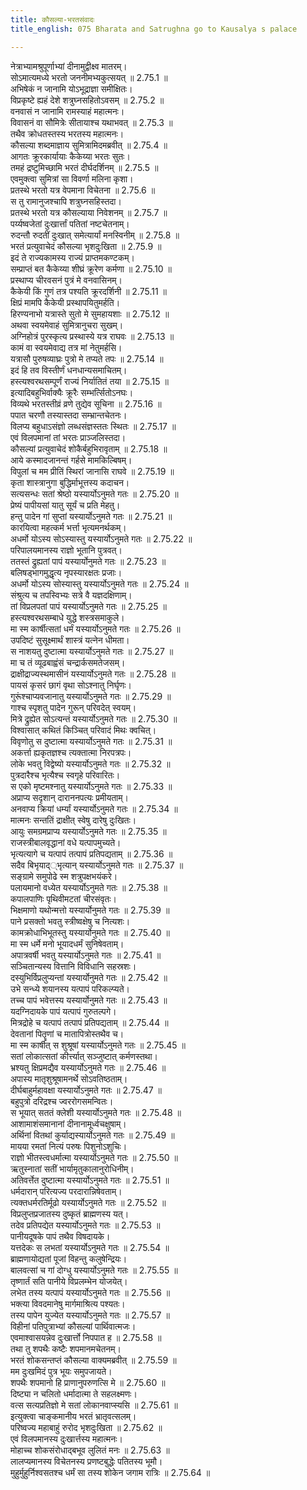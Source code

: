 ```yaml
---
title: कौसल्या-भरतसंवादः
title_english: 075 Bharata and Satrughna go to Kausalya s palace

---
```

<div class="audioEmbed"  caption="श्रीराम-हरिसीताराममूर्ति-घनपाठिभ्यां वचनम्" src="https://archive.org/download/Ramayana-recitation-Sriram-harisItArAmamUrti-Ghanapaati-v2/Kanda_2/Kanda_2_AYK-075-Bharatha_Kousalya_Samvadaha.mp3"></div>

  
नेत्राभ्यामश्रुपूर्णाभ्यां दीनामुद्वीक्ष्व मातरम्।  
सोऽमात्यमध्ये भरतो जननीमभ्यकुत्सयत् ॥ 2.75.1 ॥   
अभिषेकं न जानामि योऽभूद्राज्ञा समीक्षितः।  
विप्रकृष्टे ह्यहं देशे शत्रुघ्नसहितोऽवसम् ॥ 2.75.2 ॥   
वनवासं न जानामि रामस्याहं महात्मनः।  
विवासनं वा सौमित्रेः सीतायाश्च यथाभवत् ॥ 2.75.3 ॥   
तथैव क्रोधतस्तस्य भरतस्य महात्मनः।  
कौसल्या शब्दमाज्ञाय सुमित्रामिदमब्रवीत् ॥ 2.75.4 ॥   
आगतः क्रूरकार्यायाः कैकेय्या भरतः सुतः।  
तमहं द्रष्टुमिच्छामि भरतं दीर्घदर्शिनम् ॥ 2.75.5 ॥   
एवमुक्त्वा सुमित्रां सा विवर्णा मलिना कृशा।  
प्रतस्थे भरतो यत्र वेपमाना विचेतना ॥ 2.75.6 ॥   
स तु रामानुजश्चापि शत्रुघ्नसहिस्तदा।  
प्रतस्थे भरतो यत्र कौसल्याया निवेशनम् ॥ 2.75.7 ॥   
पर्य्यष्वजेतां दुःखार्त्तां पतितां नष्टचेतनाम्।  
रुदन्तौ रुदतीं दुःखात् समेत्यार्यां मनस्विनीम् ॥ 2.75.8 ॥   
भरतं प्रत्युवाचेदं कौसल्या भृशदुःखिता ॥ 2.75.9 ॥   
इदं ते राज्यकामस्य राज्यं प्राप्तमकण्टकम्।  
सम्प्राप्तं बत कैकेय्या शीघ्रं क्रूरेण कर्मणा ॥ 2.75.10 ॥   
प्रस्थाप्य चीरवसनं पुत्रं मे वनवासिनम्।  
कैकेयी किं गुणं तत्र पश्यति क्रूरदर्शिनी ॥ 2.75.11 ॥   
क्षिप्रं मामपि कैकेयी प्रस्थापयितुमर्हति।  
हिरण्यनाभो यत्रास्ते सुतो मे सुमहायशाः ॥ 2.75.12 ॥   
अथवा स्वयमेवाहं सुमित्रानुचरा सुखम्।  
अग्निहोत्रं पुरस्कृत्य प्रस्थास्ये यत्र राघवः ॥ 2.75.13 ॥   
कामं वा स्वयमेवाद्य तत्र मां नेतुमर्हसि।  
यत्रासौ पुरुषव्याघ्रः पुत्रो मे तप्यते तपः ॥ 2.75.14 ॥   
इदं हि तव विस्तीर्णं धनधान्यसमाचितम्।  
हस्त्यश्वरथसम्पूर्णं राज्यं निर्यातितं तया ॥ 2.75.15 ॥   
इत्यादिबहुभिर्वाक्यैः क्रूरैः सम्भर्त्सितोऽनघः।  
विव्यथे भरतस्तीव्रं व्रणे तुद्येव सूचिना ॥ 2.75.16 ॥   
पपात चरणौ तस्यास्तदा सम्भ्रान्तचेतनः।  
विलप्य बहुधाऽसंज्ञो लब्धसंज्ञस्ततः स्थितः ॥ 2.75.17 ॥   
एवं विलपमानां तां भरतः प्राञ्जलिस्तदा।  
कौसल्यां प्रत्युवाचेदं शोकैर्बहुभिरावृताम् ॥ 2.75.18 ॥   
आये कस्मादजानन्तं गर्हसे मामकिल्बिषम्।  
विपुलां च मम प्रीतिं स्थिरां जानासि राघवे ॥ 2.75.19 ॥   
कृता शास्त्रानुगा बुद्धिर्माभूत्तस्य कदाचन।  
सत्यसन्धः सतां श्रेष्ठो यस्यार्योऽनुमते गतः ॥ 2.75.20 ॥   
प्रेष्यं पापीयसां यातु सूर्यं च प्रति मेहतु।  
हन्तु पादेन गां सुप्तां यस्यार्योऽनुमते गतः ॥ 2.75.21 ॥   
कारयित्वा महत्कर्म भर्त्ता भृत्यमनर्थकम्।  
अधर्मो योऽस्य सोऽस्यास्तु यस्यार्योऽनुमते गतः ॥ 2.75.22 ॥   
परिपालयमानस्य राज्ञो भूतानि पुत्रवत्।  
ततस्तं द्रुह्यतां पापं यस्यार्योनुमते गतः ॥ 2.75.23 ॥   
बलिषड्भागमुद्धृत्य नृपस्यारक्षतः प्रजाः।  
अधर्मो योऽस्य सोस्यास्तु यस्यार्योऽनुमते गतः ॥ 2.75.24 ॥   
संश्रुत्य च तपस्विभ्यः सत्रे वै यज्ञदक्षिणाम्।  
तां विप्रलपतां पापं यस्यार्योऽनुमते गतः ॥ 2.75.25 ॥   
हस्त्यश्वरथसम्बाधे युद्धे शस्त्रसमाकुले।  
मा स्म कार्षीत्सतां धर्मं यस्यार्योऽनुमते गतः ॥ 2.75.26 ॥   
उपदिष्टं सुसूक्ष्मार्थं शास्त्रं यत्नेन धीमता।  
स नाशयतु दुष्टात्मा यस्यार्योऽनुमते गतः ॥ 2.75.27 ॥   
मा च तं व्यूढबाह्वंसं चन्द्रार्कसमतेजसम्।  
द्राक्षीद्राज्यस्थमासीनं यस्यार्योऽनुमते गतः ॥ 2.75.28 ॥   
पायसं कृसरं छागं वृथा सोऽश्नातु निर्घृणः।  
गुरूंश्चाप्यवजानातु यस्यार्योऽनुमते गतः ॥ 2.75.29 ॥   
गाश्च स्पृशतु पादेन गुरून् परिवदेत् स्वयम्।  
मित्रे द्रुह्येत सोऽत्यन्तं यस्यार्योऽनुमते गतः ॥ 2.75.30 ॥   
विश्वासात् कथितं किञ्चित् परिवादं मिथः क्वचित्।  
विवृणोतु स दुष्टात्मा यस्यार्योऽनुमते गतः ॥ 2.75.31 ॥   
अकर्त्ता ह्यकृतज्ञश्च त्यक्तात्मा निरपत्रपः।  
लोके भवतु विद्वेष्यो यस्यार्योऽनुमते गतः ॥ 2.75.32 ॥   
पुत्रदारैश्च भृत्यैश्च स्वगृहे परिवारितः।  
स एको मृष्टमश्नातु यस्यार्योऽनुमते गतः ॥ 2.75.33 ॥   
अप्राप्य सदृशान् दाराननपत्यः प्रमीयताम्।  
अनवाप्य क्रियां धर्म्यां यस्यार्योऽनुमते गतः ॥ 2.75.34 ॥   
मात्मनः सन्ततिं द्राक्षीत् स्वेषु दारेषु दुःखितः।  
आयुः समग्रमप्राप्य यस्यार्योऽनुमते गतः ॥ 2.75.35 ॥   
राजस्त्रीबालवृद्धानां वधे यत्पापमुच्यते।  
भृत्यत्यागे च यत्पापं तत्पापं प्रतिपद्यताम् ॥ 2.75.36 ॥   
सदैव बिभृयाद््भृत्यान् यस्यार्योऽनुमते गतः ॥ 2.75.37 ॥   
सङ्ग्रामे समुपोढे स्म शत्रुपक्षभयंकरे।  
पलायमानो वध्येत यस्यार्योऽनुमते गतः ॥ 2.75.38 ॥   
कपालपाणिः पृथिवीमटतां चीरसंवृतः।  
भिक्षमाणो यथोन्मत्तो यस्यार्योनुमते गतः ॥ 2.75.39 ॥   
पाने प्रसक्तो भवतु स्त्रीष्वक्षेषु च नित्यशः।  
कामक्रोधाभिभूतस्तु यस्यार्योनुमते गतः ॥ 2.75.40 ॥   
मा स्म धर्मे मनो भूयादधर्मं सुनिषेवताम्।  
अपात्रवर्षी भवतु यस्यार्योऽनुमते गतः ॥ 2.75.41 ॥   
सञ्चितान्यस्य वित्तानि विविधानि सहस्रशः।  
दस्युभिर्विप्रलुप्यन्तां यस्यार्योनुमते गतः ॥ 2.75.42 ॥   
उभे सन्ध्ये शयानस्य यत्पापं परिकल्प्यते।  
तच्च पापं भवेत्तस्य यस्यार्योनुमते गतः ॥ 2.75.43 ॥   
यदग्निदायके पापं यत्पापं गुरुतल्पगे।  
मित्रद्रोहे च यत्पापं तत्पापं प्रतिपद्यताम् ॥ 2.75.44 ॥   
देवतानां पितॄणां च मातापित्रोस्तथैव च।  
मा स्म कार्षीत् स शुश्रूषां यस्यार्योऽनुमते गतः ॥ 2.75.45 ॥   
सतां लोकात्सतां कीर्त्त्यात् सञ्जुष्टात् कर्मणस्तथा।  
भ्रश्यतु क्षिप्रमद्यैव यस्यार्योऽनुमते गतः ॥ 2.75.46 ॥   
अपास्य मातृशुश्रूषामनर्थे सोऽवतिष्ठताम्।  
दीर्घबाहुर्महावक्षा यस्यार्योऽनुमते गतः ॥ 2.75.47 ॥   
बहुपुत्रो दरिद्रश्च ज्वररोगसमन्वितः।  
स भूयात् सततं क्लेशी यस्यार्योऽनुमते गतः ॥ 2.75.48 ॥   
आशामाशंसमानानां दीनानामूर्ध्वचक्षुषाम्।  
अर्थिनां वितथां कुर्याद्यस्यार्योऽनुमते गतः ॥ 2.75.49 ॥   
मायया रमतां नित्यं परुषः पिशुनोऽशुचिः।  
राज्ञो भीतस्त्वधर्मात्मा यस्यार्योऽनुमते गतः ॥ 2.75.50 ॥   
ऋतुस्नातां सतीं भार्यामृतुकालानुरोधिनीम्।  
अतिवर्त्तेत दुष्टात्मा यस्यार्योऽनुमते गतः ॥ 2.75.51 ॥   
धर्मदारान् परित्यज्य परदारान्निषेवताम्।  
त्यक्तधर्मरतिर्मूढो यस्यार्योऽनुमते गतः ॥ 2.75.52 ॥   
विप्रलुप्तप्रजातस्य दुष्कृतं ब्राह्मणस्य यत्।  
तदेव प्रतिपद्येत यस्यार्योऽनुमते गतः ॥ 2.75.53 ॥   
पानीयदूषके पापं तथैव विषदायके।  
यत्तदेकः स लभतां यस्यार्योऽनुमते गतः ॥ 2.75.54 ॥   
ब्राह्मणायोद्यतां पूजां विहन्तु कलुषेन्द्रियः।  
बालवत्सां च गां दोग्धु यस्यार्योऽनुमते गतः ॥ 2.75.55 ॥   
तृष्णार्तं सति पानीये विप्रलम्भेन योजयेत्।  
लभेत तस्य यत्पापं यस्यार्योऽनुमते गतः ॥ 2.75.56 ॥   
भक्त्या विवदमानेषु मार्गमाश्रित्य पश्यतः।  
तस्य पापेन युज्येत यस्यार्योऽनुमते गतः ॥ 2.75.57 ॥   
विहीनां पतिपुत्राभ्यां कौसल्यां पार्थिवात्मजः।  
एवमाश्वासयन्नेव दुःखार्त्तो निपपात ह ॥ 2.75.58 ॥   
तथा तु शपथैः कष्टैः शपमानमचेतनम्।  
भरतं शोकसन्तप्तं कौसल्या वाक्यमब्रवीत् ॥ 2.75.59 ॥   
मम दुःखमिदं पुत्र भूयः समुपजायते।  
शपथैः शपमानो हि प्राणानुपरुणत्सि मे ॥ 2.75.60 ॥   
दिष्ट्या न चलितो धर्मादात्मा ते सहलक्ष्मणः।  
वत्स सत्यप्रतिज्ञो मे सतां लोकानवाप्स्यसि ॥ 2.75.61 ॥   
इत्युक्त्वा चाङ्कमानीय भरतं भ्रातृवत्सलम्।  
परिष्वज्य महाबाहुं रुरोद भृशदुःखिता ॥ 2.75.62 ॥   
एवं विलपमानस्य दुःखार्त्तस्य महात्मनः।  
मोहाच्च शोकसंरोधाद्बभूव लुलितं मनः ॥ 2.75.63 ॥   
लालप्यमानस्य विचेतनस्य प्रणष्टबुद्धेः पतितस्य भूमौ।  
मुहुर्मुहुर्निश्वसतश्च धर्मं सा तस्य शोकेन जगाम रात्रिः ॥ 2.75.64 ॥   